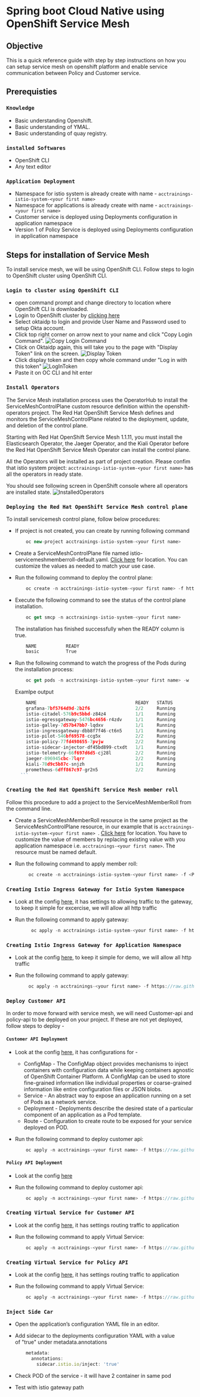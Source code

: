 # Spring boot Cloud Native using OpenShift Service Mesh

## Objective

This is a quick reference guide with step by step instructions on how you can setup service mesh on openshift platform and enable service communication between Policy and Customer service. 

## Prerequisties

### **`Knowledge`**

* Basic understanding Openshift.
* Basic understanding of YMAL.
* Basic understanding of quay registry.

### **`installed Softwares`**

* OpenShift CLI
* Any text editor

### **`Application Deployment`**

* Namespace for istio system is already create  with name - ```acctrainings-istio-system-<your first name>```
* Namespace for applications is already create  with name - ```acctrainings-<your first name>```
* Customer service is deployed using Deployments configuration in application namespace
* Version 1 of Policy Service is deployed using Deployments configuration in application namespace

## Steps for installation of Service Mesh

To install service mesh, we will be using OpenShift CLI. Follow steps to login to OpenShift cluster using OpenShift CLI.

### **`Login to cluster using OpenShift CLI`**

* open command prompt and change directory to location where OpenShift CLI is downloaded.
* Login to OpenShift cluster by [clicking here](https://oauth-openshift.apps.awsopenshift.ne-innovation.com/oauth/authorize?client_id=console&redirect_uri=https%3A%2F%2Fconsole-openshift-console.apps.awsopenshift.ne-innovation.com%2Fauth%2Fcallback&response_type=code&scope=user%3Afull&state=89ae6812) 
* Select oktaidp to login and provide User Name and Password used to setup Okta account.
* Click top right corner on arrow next to your name and click "Copy Login Command".
        ![Copy Login Command](https://github.com/acc-trainings/SpringBoot-OpenShift-Training/blob/6.service-mesh/img/CopyLoginCommand.JPG?raw=true)
* Click on Oktaidp again, this will take you to the page with "Display Token" link on the screen.
        ![Display Token](https://github.com/acc-trainings/SpringBoot-OpenShift-Training/blob/6.service-mesh/img/DisplayToken.JPG?raw=true)
* Click display token and then copy whole command under "Log in with this token"
        ![LogInToken](https://github.com/acc-trainings/SpringBoot-OpenShift-Training/blob/6.service-mesh/img/LogInToken.JPG?raw=true)
* Paste it on OC CLI and hit enter

### **`Install Operators`**

The Service Mesh installation process uses the OperatorHub to install the ServiceMeshControlPlane custom resource definition within the openshift-operators project. The Red Hat OpenShift Service Mesh defines and monitors the ServiceMeshControlPlane related to the deployment, update, and deletion of the control plane.

Starting with Red Hat OpenShift Service Mesh 1.1.11, you must install the Elasticsearch Operator, the Jaeger Operator, and the Kiali Operator before the Red Hat OpenShift Service Mesh Operator can install the control plane.

All the Operators will be installed as part of project creation. Please confim that istio system project:  ```acctrainings-istio-system-<your first name>``` has all the operators in ready state.

You should see following screen in OpenShift console where all operators are installed state.
      ![InstalledOperators](https://github.com/acc-trainings/SpringBoot-OpenShift-Training/blob/6.service-mesh/img/OperatorsInstalled.JPG)

### **`Deploying the Red Hat OpenShift Service Mesh control plane`**  

To install servicemesh control plane, follow below procedures:

* If project is not created, you can create by running following command

   ```javascript
       oc new-project acctrainings-istio-system-<your first name>
   ```

* Create a ServiceMeshControlPlane file named istio-servicemeshmemberroll-default.yaml. [Click here](https://github.com/acc-trainings/SpringBoot-OpenShift-Training/tree/6.service-mesh/Excercise%20-%201%20-%20Installing%20Service%20Mesh) for location. You can customize the values as needed to match your use case.
* Run the following command to deploy the control plane:

   ```javascript
       oc create -n acctrainings-istio-system-<your first name> -f https://raw.githubusercontent.com/acc-trainings/SpringBoot-OpenShift-Training/6.service-mesh/Excercise%20-%201%20-%20Installing%20Service%20Mesh/istio-ServiceMeshControlPlane-installation.yaml
   ```

* Execute the following command to see the status of the control plane installation.

   ```javascript
       oc get smcp -n acctrainings-istio-system-<your first name>
   ```

  The installation has finished successfully when the READY column is true.

   ```javascript
       NAME           READY
       basic          True
   ```

* Run the following command to watch the progress of the Pods during the installation process:

   ```javascript
       oc get pods -n acctrainings-istio-system-<your first name> -w
    ```

  Examlpe output

    ```javascript
        NAME                                     READY   STATUS             RESTARTS   AGE
        grafana-7bf5764d9d-2b2f6                 2/2     Running            0          28h
        istio-citadel-576b9c5bbd-z84z4           1/1     Running            0          28h
        istio-egressgateway-5476bc4656-r4zdv     1/1     Running            0          28h
        istio-galley-7d57b47bb7-lqdxv            1/1     Running            0          28h
        istio-ingressgateway-dbb8f7f46-ct6n5     1/1     Running            0          28h
        istio-pilot-546bf69578-ccg5x             2/2     Running            0          28h
        istio-policy-77fd498655-7pvjw            2/2     Running            0          28h
        istio-sidecar-injector-df45bd899-ctxdt   1/1     Running            0          28h
        istio-telemetry-66f697d6d5-cj28l         2/2     Running            0          28h
        jaeger-896945cbc-7lqrr                   2/2     Running            0          11h
        kiali-78d9c5b87c-snjzh                   1/1     Running            0          22h
        prometheus-6dff867c97-gr2n5              2/2     Running            0          28h
      ```

### **`Creating the Red Hat OpenShift Service Mesh member roll`**  

Follow this procedure to add a project to the ServiceMeshMemberRoll from the command line.

* Create a ServiceMeshMemberRoll resource in the same project as the ServiceMeshControlPlane resource, in our example that is ```acctrainings-istio-system-<your first name> ```.
 [Click here](https://github.com/acc-trainings/SpringBoot-OpenShift-Training/blob/6.service-mesh/Excercise%20-%201%20-%20Installing%20Service%20Mesh/istio-servicemeshmemberroll-default.yaml) for location. You have to customize the value of members by replacing existing value with you application namespace i.e. ```acctrainings-<your first name>```. The resource must be named default.

* Run the following command to apply member roll:

   ```javascript
        oc create -n acctrainings-istio-system-<your first name> -f <Path of your yaml file>
   ```

### **`Creating Istio Ingress Gateway for Istio System Namespace`** 

* Look at the config [here](https://github.com/acc-trainings/SpringBoot-OpenShift-Training/6.service-mesh/Excercise%20-%201%20-%20Installing%20Service%20Mesh/istio-ingress-gateway.yaml), it has settings to allowing traffic to the gateway, to keep it simple for excercise, we will allow all http traffic

* Run the following command to apply gateway:

  ```javascript
        oc apply -n acctrainings-istio-system-<your first name> -f https://raw.githubusercontent.com/acc-trainings/SpringBoot-OpenShift-Training/6.service-mesh/Excercise%20-%201%20-%20Installing%20Service%20Mesh/istio-ingress-gateway.yaml
  ```

### **`Creating Istio Ingress Gateway for Application Namespace`** 

* Look at the config [here](https://github.com/acc-trainings/SpringBoot-OpenShift-Training/blob/6.service-mesh/Excercise%20-%201%20-%20Installing%20Service%20Mesh/acctrainings-gateway.yaml), to keep it simple for demo, we will allow all http traffic

* Run the following command to apply gateway:

   ```javascript
        oc apply -n acctrainings-<your first name> -f https://raw.githubusercontent.com/acc-trainings/SpringBoot-OpenShift-Training/6.service-mesh/Excercise%20-%201%20-%20Installing%20Service%20Mesh/acctrainings-gateway.yaml
   ```

### **`Deploy Customer API`**

In order to move forward with service mesh, we will need Customer-api and policy-api to be deployed on your project. If these are not yet deployed, follow steps to deploy -

#### **`Customer API Deployment`**

* Look at the config [here](https://github.com/acc-trainings/SpringBoot-OpenShift-Training/blob/6.service-mesh/API%20Deployments%20Configs/customer-api.yaml), it has configurations for -
  * ConfigMap - The ConfigMap object provides mechanisms to inject containers with configuration data while keeping containers agnostic of OpenShift Container   Platform. A ConfigMap can be used to store fine-grained information like individual properties or coarse-grained information like entire configuration files or JSON blobs.
  * Service - An abstract way to expose an application running on a set of Pods as a network service.
  * Deployment -  Deployments describe the desired state of a particular component of an application as a Pod template.
  * Route - Configuration to create route to be exposed for your service deployed on POD.

* Run the following command to deploy customer api:

    ```javascript
        oc apply -n acctrainings-<your first name> -f https://raw.githubusercontent.com/acc-trainings/SpringBoot-OpenShift-Training/6.service-mesh/API%20Deployments%20Configs/customer-api.yaml
    ```

#### **`Policy API Deployment`**

* Look at the config [here](https://raw.githubusercontent.com/acc-trainings/SpringBoot-OpenShift-Training/6.service-mesh/API%20Deployments%20Configs/policy-api-v1.yaml)

* Run the following command to deploy customer api:

    ```javascript
        oc apply -n acctrainings-<your first name> -f https://raw.githubusercontent.com/acc-trainings/SpringBoot-OpenShift-Training/6.service-mesh/API%20Deployments%20Configs/policy-api-v1.yaml
    ```

### **`Creating Virtual Service for Customer API`**

* Look at the config [here](https://raw.githubusercontent.com/acc-trainings/SpringBoot-OpenShift-Training/6.service-mesh/Excercise%20-%201%20-%20Installing%20Service%20Mesh/customer-api-virtual-service.yaml), it has settings routing traffic to application

* Run the following command to apply Virtual Service:

    ```javascript
        oc apply -n acctrainings-<your first name> -f https://raw.githubusercontent.com/acc-trainings/SpringBoot-OpenShift-Training/6.service-mesh/Excercise%20-%201%20-%20Installing%20Service%20Mesh/customer-api-virtual-service.yaml
    ```

### **`Creating Virtual Service for Policy API`**

* Look at the config [here](https://raw.githubusercontent.com/acc-trainings/SpringBoot-OpenShift-Training/6.service-mesh/Excercise%20-%201%20-%20Installing%20Service%20Mesh/policy-api-virtual-service.yaml), it has settings routing traffic to application

* Run the following command to apply Virtual Service:

    ```javascript
        oc apply -n acctrainings-<your first name> -f https://raw.githubusercontent.com/acc-trainings/SpringBoot-OpenShift-Training/6.service-mesh/Excercise%20-%201%20-%20Installing%20Service%20Mesh/policy-api-virtual-service.yaml
    ```

### **`Inject Side Car`**

* Open the application’s configuration YAML file in an editor.
* Add sidecar to the deployments configuration YAML with a value of "true" under metadata.annotations

    ```javascript
        metadata:
          annotations:
            sidecar.istio.io/inject: 'true'
    ```

* Check POD of the service - it will have 2 container in same pod
* Test with istio gateway path
